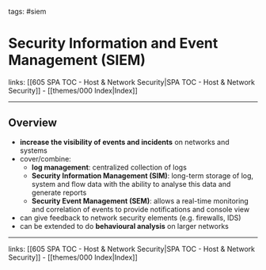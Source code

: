 tags: #siem

# Security Information and Event Management (SIEM)

links: [[605 SPA TOC - Host & Network Security|SPA TOC - Host & Network Security]] - [[themes/000 Index|Index]]

---

## Overview

- **increase the visibility of events and incidents** on networks and systems
- cover/combine:
	- **log management**: centralized collection of logs
	- **Security Information Management (SIM)**: long-term storage of log, system and flow data with the ability to analyse this data and generate reports
	- **Security Event Management (SEM)**: allows a real-time monitoring and correlation of events to provide notifications and console view
- can give feedback to network security elements (e.g. firewalls, IDS)
- can be extended to do **behavioural analysis** on larger networks

---
links: [[605 SPA TOC - Host & Network Security|SPA TOC - Host & Network Security]] - [[themes/000 Index|Index]]